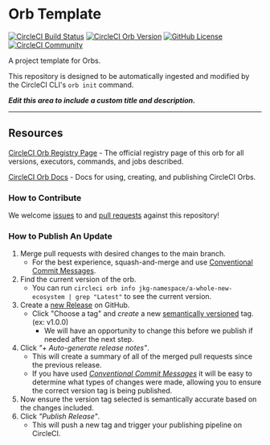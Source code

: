 # Orb Template


[![CircleCI Build Status](https://circleci.com/gh/jkzilla/.svg?style=shield "CircleCI Build Status")](https://circleci.com/gh/jkzilla/) [![CircleCI Orb Version](https://badges.circleci.com/orbs/jkg-namespace/a-whole-new-ecosystem.svg)](https://circleci.com/developer/orbs/orb/jkg-namespace/a-whole-new-ecosystem) [![GitHub License](https://img.shields.io/badge/license-MIT-lightgrey.svg)](https://raw.githubusercontent.com/jkzilla//master/LICENSE) [![CircleCI Community](https://img.shields.io/badge/community-CircleCI%20Discuss-343434.svg)](https://discuss.circleci.com/c/ecosystem/orbs)



A project template for Orbs.

This repository is designed to be automatically ingested and modified by the CircleCI CLI's `orb init` command.

_**Edit this area to include a custom title and description.**_

---

## Resources

[CircleCI Orb Registry Page](https://circleci.com/developer/orbs/orb/jkg-namespace/a-whole-new-ecosystem) - The official registry page of this orb for all versions, executors, commands, and jobs described.

[CircleCI Orb Docs](https://circleci.com/docs/orb-intro/#section=configuration) - Docs for using, creating, and publishing CircleCI Orbs.

### How to Contribute

We welcome [issues](https://github.com/jkzilla//issues) to and [pull requests](https://github.com/jkzilla//pulls) against this repository!

### How to Publish An Update
1. Merge pull requests with desired changes to the main branch.
    - For the best experience, squash-and-merge and use [Conventional Commit Messages](https://conventionalcommits.org/).
2. Find the current version of the orb.
    - You can run `circleci orb info jkg-namespace/a-whole-new-ecosystem | grep "Latest"` to see the current version.
3. Create a [new Release](https://github.com/jkzilla//releases/new) on GitHub.
    - Click "Choose a tag" and _create_ a new [semantically versioned](http://semver.org/) tag. (ex: v1.0.0)
      - We will have an opportunity to change this before we publish if needed after the next step.
4.  Click _"+ Auto-generate release notes"_.
    - This will create a summary of all of the merged pull requests since the previous release.
    - If you have used _[Conventional Commit Messages](https://conventionalcommits.org/)_ it will be easy to determine what types of changes were made, allowing you to ensure the correct version tag is being published.
5. Now ensure the version tag selected is semantically accurate based on the changes included.
6. Click _"Publish Release"_.
    - This will push a new tag and trigger your publishing pipeline on CircleCI.
